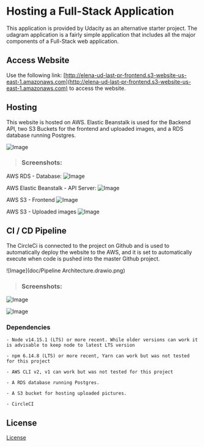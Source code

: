 # Hosting a Full-Stack Application

This application is provided by Udacity as an alternative starter project. The udagram application is a fairly simple application that includes all the major components of a Full-Stack web application.

## Access Website

Use the following link:  [http://elena-ud-last-pr-frontend.s3-website-us-east-1.amazonaws.com](http://elena-ud-last-pr-frontend.s3-website-us-east-1.amazonaws.com) to access the website.


## Hosting

This website is hosted on AWS. Elastic Beanstalk is used for the Backend API, two S3 Buckets for the frontend and uploaded images, and a RDS database running Postgres.

![Image](doc/Infrastructure.drawio.png)

>### Screenshots:
  AWS RDS - Database:
  ![Image](doc/AWS-RDS.jpg)
>
  AWS Elastic Beanstalk - API Server:
  ![Image](doc/AWS-EB.jpg)
>
  AWS S3 - Frontend
  ![Image](doc/S3-frontend.jpg)
>
  AWS S3 - Uploaded images
  ![Image](doc/S3-img.jpg)
>



## CI / CD Pipeline

 The CircleCi is connected to the project on Github and is used to automatically deploy the website to the AWS, and it is set to automatically execute when code is pushed into the master Github project. 

![Image](doc/Pipeline Architecture.drawio.png)

>### Screenshots:
  ![Image](doc/Circleci.jpg)
>  
  ![Image](doc/Circleci-build.jpg)



### Dependencies

```
- Node v14.15.1 (LTS) or more recent. While older versions can work it is advisable to keep node to latest LTS version

- npm 6.14.8 (LTS) or more recent, Yarn can work but was not tested for this project

- AWS CLI v2, v1 can work but was not tested for this project

- A RDS database running Postgres.

- A S3 bucket for hosting uploaded pictures.

- CircleCI

```



## License

[License](LICENSE.txt)
